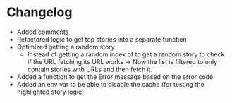 # Changelog

- Added comments
- Refactored logic to get top stories into a separate function
- Optimized getting a random story
  - Instead of getting a random index of to get a random story to check if the URL fetching its URL works -> Now the list is filtered to only contain stories with URLs and then fetch it.
- Added a function to get the Error message based on the error code.
- Added an env var to be able to disable the cache (for testing the highlighted story logic)
